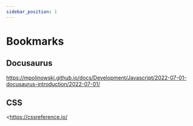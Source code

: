 ```yaml
---
sidebar_position: 1
---
```


# Bookmarks

## Docusaurus
<https://mpolinowski.github.io/docs/Development/Javascript/2022-07-01-docusaurus-introduction/2022-07-01/>

## CSS
<https://cssreference.io/
